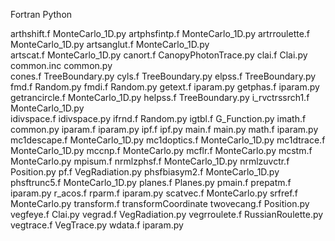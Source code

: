 Fortran                      Python

arthshift.f                  MonteCarlo_1D.py
artphsfintp.f				 MonteCarlo_1D.py
artrroulette.f				 MonteCarlo_1D.py
artsanglut.f				 MonteCarlo_1D.py	
artscat.f					 MonteCarlo_1D.py
canort.f                     CanopyPhotonTrace.py
clai.f                       Clai.py
common.inc                   common.py       
cones.f                      TreeBoundary.py
cyls.f                       TreeBoundary.py 
elpss.f                      TreeBoundary.py 
fmd.f                        Random.py
fmdi.f                       Random.py
getext.f					 iparam.py
getphas.f					 iparam.py
getrancircle.f				 MonteCarlo_1D.py
helpss.f                     TreeBoundary.py
i_rvctrssrch1.f 			 MonteCarlo_1D.py	
idivspace.f                  idivspace.py
ifrnd.f						 Random.py
igtbl.f						 G_Function.py
imath.f						 common.py
iparam.f                     iparam.py
ipf.f					     ipf.py
main.f                       main.py
math.f						 iparam.py
mc1descape.f				 MonteCarlo_1D.py
mc1doptics.f                 MonteCarlo_1D.py
mc1dtrace.f                  MonteCarlo_1D.py
mccnp.f                      MonteCarlo.py
mcflr.f					     MonteCarlo.py
mcstm.f                      MonteCarlo.py
mpisum.f
nrmlzphsf.f					 MonteCarlo_1D.py
nrmlzuvctr.f				 Position.py
pf.f						 VegRadiation.py
phsfbiasym2.f			     MonteCarlo_1D.py
phsftrunc5.f				 MonteCarlo_1D.py
planes.f                     Planes.py
pmain.f
prepatm.f					 iparam.py
r_acos.f
rparm.f                      iparam.py
scatvec.f					 MonteCarlo.py
srfref.f					 MonteCarlo.py
transform.f                  transformCoordinate
twovecang.f					 Position.py
vegfeye.f					 Clai.py
vegrad.f                     VegRadiation.py
vegrroulete.f                RussianRoulette.py
vegtrace.f                   VegTrace.py
wdata.f						 iparam.py

